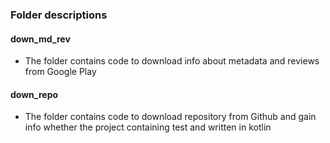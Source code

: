 ### Folder descriptions

#### down\_md\_rev
* The folder contains code to download info about metadata and reviews from Google Play

#### down\_repo
* The folder contains code to download repository from Github and gain info whether the project containing test and written in kotlin
